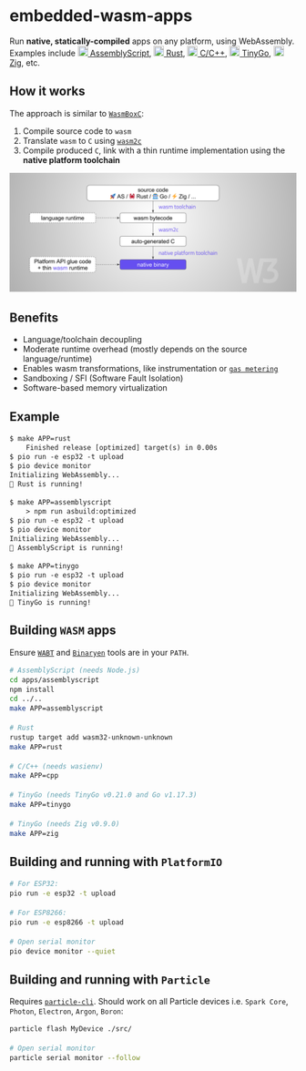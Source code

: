 # embedded-wasm-apps
Run **native, statically-compiled** apps on any platform, using WebAssembly.  
Examples include [<img src="https://cdn.rawgit.com/simple-icons/simple-icons/develop/icons/assemblyscript.svg" width="18" height="18" /> AssemblyScript](apps/assemblyscript/app.ts), 
[<img src="https://cdn.rawgit.com/simple-icons/simple-icons/develop/icons/rust.svg" width="18" height="18" /> Rust](apps/rust/src/app.rs), 
[<img src="https://cdn.rawgit.com/simple-icons/simple-icons/develop/icons/cplusplus.svg" width="18" height="18" /> C/C++](apps/cpp/app.cpp), 
[<img src="https://cdn.rawgit.com/simple-icons/simple-icons/develop/icons/go.svg" width="18" height="18" /> TinyGo](apps/tinygo/app.go), 
[<img src="https://cdn.rawgit.com/simple-icons/simple-icons/develop/icons/zig.svg" width="18" height="18" /> Zig](apps/zig/main.zig), 
etc.

## How it works

The approach is similar to [`WasmBoxC`](https://kripken.github.io/blog/wasm/2020/07/27/wasmboxc.html):

1. Compile source code to `wasm`
2. Translate `wasm` to `C` using [`wasm2c`](https://github.com/WebAssembly/wabt/blob/main/wasm2c/README.md)
3. Compile produced `C`, link with a thin runtime implementation using the **native platform toolchain**

![How it works](docs/how-it-works.png)

## Benefits
- Language/toolchain decoupling
- Moderate runtime overhead (mostly depends on the source language/runtime)
- Enables wasm transformations, like instrumentation or [`gas metering`](https://github.com/wasm3/wasm3/blob/main/docs/Cookbook.md#gas-metering)
- Sandboxing / SFI (Software Fault Isolation)
- Software-based memory virtualization

## Example
```log
$ make APP=rust
    Finished release [optimized] target(s) in 0.00s
$ pio run -e esp32 -t upload
$ pio device monitor
Initializing WebAssembly...
🦀 Rust is running!

$ make APP=assemblyscript
    > npm run asbuild:optimized
$ pio run -e esp32 -t upload
$ pio device monitor
Initializing WebAssembly...
🚀 AssemblyScript is running!

$ make APP=tinygo
$ pio run -e esp32 -t upload
$ pio device monitor
Initializing WebAssembly...
🤖 TinyGo is running!
```

## Building `WASM` apps

Ensure [`WABT`](https://github.com/WebAssembly/wabt) and [`Binaryen`](https://github.com/WebAssembly/binaryen) tools are in your `PATH`.

```sh
# AssemblyScript (needs Node.js)
cd apps/assemblyscript
npm install
cd ../..
make APP=assemblyscript

# Rust
rustup target add wasm32-unknown-unknown
make APP=rust

# C/C++ (needs wasienv)
make APP=cpp

# TinyGo (needs TinyGo v0.21.0 and Go v1.17.3)
make APP=tinygo

# TinyGo (needs Zig v0.9.0)
make APP=zig
```

## Building and running with `PlatformIO`

```sh
# For ESP32:
pio run -e esp32 -t upload

# For ESP8266:
pio run -e esp8266 -t upload

# Open serial monitor
pio device monitor --quiet
```

## Building and running with `Particle`

Requires [`particle-cli`](https://docs.particle.io/tutorials/developer-tools/cli/).
Should work on all Particle devices i.e. `Spark Core`, `Photon`, `Electron`, `Argon`, `Boron`:

```sh
particle flash MyDevice ./src/

# Open serial monitor
particle serial monitor --follow
```
